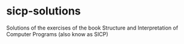 # sicp-solutions
Solutions of the exercises of the book Structure and Interpretation of Computer Programs (also know as SICP)
